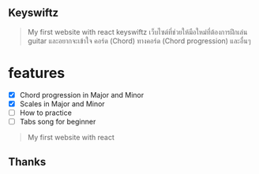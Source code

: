 ## Keyswiftz
> My first website with react
keyswiftz เว็บไซต์ที่ช่วยให้มือใหม่ที่ต้องการฝึกเล่น guitar และอยากจะเข้าใจ คอร์ด (Chord) ทางคอร์ด (Chord progression) และอื่นๆ

# features
- [x] Chord progression in Major and Minor
- [x] Scales in Major and Minor
- [ ] How to practice
- [ ] Tabs song for beginner

> My first website with react
## Thanks
